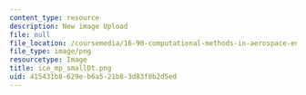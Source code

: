 ```yaml
---
content_type: resource
description: New image Upload
file: null
file_location: /coursemedia/16-90-computational-methods-in-aerospace-engineering-spring-2014/415431b8629eb6a521b83d83f0b2d5ed_ice_mp_smallDt.png
file_type: image/png
resourcetype: Image
title: ice_mp_smallDt.png
uid: 415431b8-629e-b6a5-21b8-3d83f0b2d5ed
---
```

